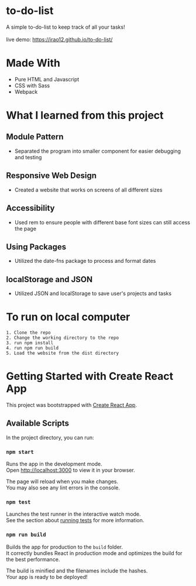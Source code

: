 # to-do-list

A simple to-do-list to keep track of all your tasks!
<br><br>
live demo: https://irao12.github.io/to-do-list/

# Made With

-   Pure HTML and Javascript
-   CSS with Sass
-   Webpack

# What I learned from this project

## Module Pattern

-   Separated the program into smaller component for easier debugging and testing

## Responsive Web Design

-   Created a website that works on screens of all different sizes

## Accessibility

-   Used rem to ensure people with different base font sizes can still access the page

## Using Packages

-   Utilized the date-fns package to process and format dates

## localStorage and JSON

-   Utilized JSON and localStorage to save user's projects and tasks

# To run on local computer

    1. Clone the repo
    2. Change the working directory to the repo
    3. run npm install
    4. run npm run build
    5. Load the website from the dist directory

# Getting Started with Create React App

This project was bootstrapped with [Create React App](https://github.com/facebook/create-react-app).

## Available Scripts

In the project directory, you can run:

### `npm start`

Runs the app in the development mode.\
Open [http://localhost:3000](http://localhost:3000) to view it in your browser.

The page will reload when you make changes.\
You may also see any lint errors in the console.

### `npm test`

Launches the test runner in the interactive watch mode.\
See the section about [running tests](https://facebook.github.io/create-react-app/docs/running-tests) for more information.

### `npm run build`

Builds the app for production to the `build` folder.\
It correctly bundles React in production mode and optimizes the build for the best performance.

The build is minified and the filenames include the hashes.\
Your app is ready to be deployed!
